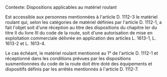 Contexte: Dispositions applicables au matériel roulant

Est accessible aux personnes mentionnées à l'article D. 1112-3 le matériel roulant qui, selon les catégories de matériel définies par l'article D. 1112-1, a fait l'objet soit d'une réception au titre des dispositions du chapitre Ier du titre II du livre III du code de la route, soit d'une autorisation de mise en exploitation commerciale délivrée en application des articles L. 1613-1, L. 1613-2 et L. 1613-4.

Le cas échéant, le matériel roulant mentionné au 1° de l'article D. 1112-1 et réceptionné dans les conditions prévues par les dispositions susmentionnées du code de la route doit être doté des équipements et dispositifs définis par les arrêtés mentionnés à l'article D. 1112-7.